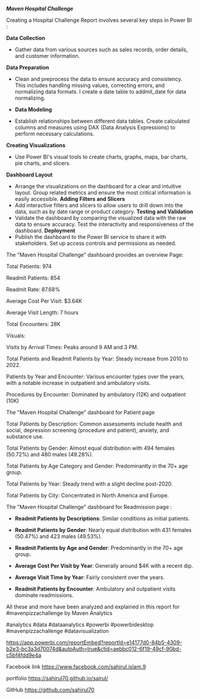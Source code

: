 ***Maven Hospital Challenge***



Creating a Hospital Challenge Report involves several key steps in Power BI :

 **Data Collection**

- Gather data from various sources such as sales records, order details, and customer information.

 **Data Preparation**

- Clean and preprocess the data to ensure accuracy and consistency. This includes handling missing values, correcting errors, and normalizing data formats. I create a date table to addmit_date for data normalizing.

-  **Data Modeling**

- Establish relationships between different data tables. Create calculated columns and measures using DAX (Data Analysis Expressions) to perform necessary calculations.

**Creating Visualizations**

- Use Power BI's visual tools to create charts, graphs, maps, bar charts, pie charts, and slicers.

 **Dashboard Layout**
- Arrange the visualizations on the dashboard for a clear and intuitive layout. Group related metrics and ensure the most critical information is easily accessible.
**Adding Filters and Slicers**
- Add interactive filters and slicers to allow users to drill down into the data, such as by date range or product category.
**Testing and Validation**
- Validate the dashboard by comparing the visualized data with the raw data to ensure accuracy. Test the interactivity and responsiveness of the dashboard.
 **Deployment**
- Publish the dashboard to the Power BI service to share it with stakeholders. Set up access controls and permissions as needed.


The "Maven Hospital Challenge" dashboard provides an overview Page:



Total Patients: 974

Readmit Patients: 854

Readmit Rate: 87.68%

Average Cost Per Visit: $3.64K

Average Visit Length: 7 hours

Total Encounters: 28K

Visuals:



Visits by Arrival Times: Peaks around 9 AM and 3 PM.

Total Patients and Readmit Patients by Year: Steady increase from 2010 to 2022.

Patients by Year and Encounter: Various encounter types over the years, with a notable increase in outpatient and ambulatory visits.

Procedures by Encounter: Dominated by ambulatory (12K) and outpatient (10K)





The "Maven Hospital Challenge" dashboard for Patient page



Total Patients by Description: Common assessments include health and social, depression screening (procedure and patient), anxiety, and substance use.

Total Patients by Gender: Almost equal distribution with 494 females (50.72%) and 480 males (49.28%).

Total Patients by Age Category and Gender: Predominantly in the 70+ age group.

Total Patients by Year: Steady trend with a slight decline post-2020.

Total Patients by City: Concentrated in North America and Europe.



The "Maven Hospital Challenge" dashboard for Readmission page :



- **Readmit Patients by Descriptions**: Similar conditions as initial patients.

- **Readmit Patients by Gender**: Nearly equal distribution with 431 females (50.47%) and 423 males (49.53%).

- **Readmit Patients by Age and Gender**: Predominantly in the 70+ age group.

- **Average Cost Per Visit by Year**: Generally around $4K with a recent dip.

- **Average Visit Time by Year**: Fairly consistent over the years.

- **Readmit Patients by Encounter**: Ambulatory and outpatient visits dominate readmissions.



All these and more have been analyzed and explained in this report for #mavenpizzachallenge by Maven Analytics

#analytics #data #dataanalytics #powerbi #powerbidesktop #mavenpizzachallenge #datavisualization



https://app.powerbi.com/reportEmbed?reportId=e14177d0-84b5-4309-b2e3-bc3a3d70074d&autoAuth=true&ctid=aebbc012-6f19-49cf-90bd-c5bf4fdd9e4a



Facebook link https://www.facebook.com/sahirul.islam.9

portfolio https://sahirul70.github.io/sairul/

GitHub https://github.com/sahirul70


